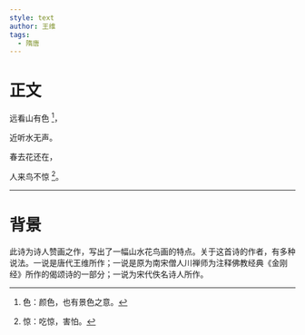 ```yaml
---
style: text
author: 王维
tags:
  - 隋唐
---
```


# 正文

远看山有色 [^1]，

近听水无声。

春去花还在，

人来鸟不惊 [^2]。

---

# 背景

此诗为诗人赞画之作，写出了一幅山水花鸟画的特点。关于这首诗的作者，有多种说法。一说是唐代王维所作；一说是原为南宋僧人川禅师为注释佛教经典《金刚经》所作的偈颂诗的一部分；一说为宋代佚名诗人所作。

<!-- 脚注 -->

[^1]: 色：颜色，也有景色之意。
[^2]: 惊：吃惊，害怕。
